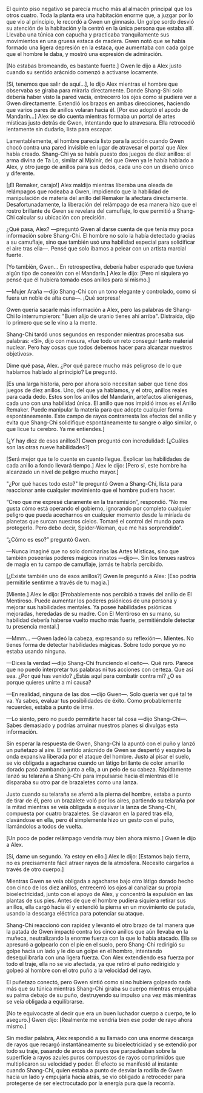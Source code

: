 
El quinto piso negativo se parecía mucho más al almacén principal que los otros cuatro. Toda la planta era una habitación enorme que, a juzgar por lo que vio al principio, le recordó a Gwen un gimnasio. Un golpe sordo desvió su atención de la habitación y la centró en la única persona que estaba allí. Llevaba una túnica con capucha y practicaba tranquilamente sus movimientos en una gruesa estaca de madera. Gwen notó que se había formado una ligera depresión en la estaca, que aumentaba con cada golpe que el hombre le daba, y mostró una expresión de admiración.

[No estabas bromeando, es bastante fuerte.] Gwen le dijo a Alex justo cuando su sentido arácnido comenzó a activarse locamente.

[Sí, tenemos que salir de aquí...], le dijo Alex mientras el hombre que observaba se giraba para mirarla directamente. Donde Shang-Shi solo debería haber visto la pared vacía, entrecerró los ojos como si pudiera ver a Gwen directamente. Extendió los brazos en ambas direcciones, haciendo que varios pares de anillos volaran hacia él. [Por eso adoptó el apodo de Mandarín...] Alex se dio cuenta mientras formaba un portal de artes místicas justo detrás de Gwen, intentando que lo atravesara. Ella retrocedió lentamente sin dudarlo, lista para escapar.

Lamentablemente, el hombre parecía listo para la acción cuando Gwen chocó contra una pared invisible en lugar de atravesar el portal que Alex había creado. Shang-Chi ya se había puesto dos juegos de diez anillos: el arma divina de Ta Lo, similar al Mjolnir, del que Gwen ya le había hablado a Alex, y otro juego de anillos para sus dedos, cada uno con un diseño único y diferente.

[¡El Remaker, carajo!] Alex maldijo mientras liberaba una oleada de relámpagos que rodeaba a Gwen, impidiendo que la habilidad de manipulación de materia del anillo del Remaker la afectara directamente. Desafortunadamente, la liberación del relámpago de esa manera hizo que el rostro brillante de Gwen se revelara del camuflaje, lo que permitió a Shang-Chi calcular su ubicación con precisión.

¿Qué pasa, Alex? —preguntó Gwen al darse cuenta de que tenía muy poca información sobre Shang-Chi. El hombre no solo la había detectado gracias a su camuflaje, sino que también usó una habilidad especial para solidificar el aire tras ella—. Pensé que solo íbamos a pelear con un artista marcial fuerte.

[Yo también, Gwen... En retrospectiva, debería haber esperado que tuviera algún tipo de conexión con el Mandarín.] Alex le dijo: [Pero ni siquiera yo pensé que él hubiera tomado esos anillos para sí mismo.]

—Mujer Araña —dijo Shang-Chi con un tono elegante y controlado, como si fuera un noble de alta cuna—. ¡Qué sorpresa!

Gwen quería sacarle más información a Alex, pero las palabras de Shang-Chi lo interrumpieron: "Buen alijo de uranio tienes ahí arriba". Distraída, dijo lo primero que se le vino a la mente.

Shang-Chi tardó unos segundos en responder mientras procesaba sus palabras: «Sí», dijo con mesura, «fue todo un reto conseguir tanto material nuclear. Pero hay cosas que todos debemos hacer para alcanzar nuestros objetivos».

Dime qué pasa, Alex. ¿Por qué parece mucho más peligroso de lo que habíamos hablado al principio? Le preguntó.

[Es una larga historia, pero por ahora solo necesitan saber que tiene dos juegos de diez anillos. Uno, del que ya hablamos, y el otro, anillos reales para cada dedo. Estos son los anillos del Mandarín, artefactos alienígenas, cada uno con una habilidad única. El anillo que nos impidió irnos es el Anillo Remaker. Puede manipular la materia para que adopte cualquier forma espontáneamente. Este campo de rayos contrarresta los efectos del anillo y evita que Shang-Chi solidifique espontáneamente tu sangre o algo similar, o que licue tu cerebro. Ya me entiendes.]

[¿Y hay diez de esos anillos?] Gwen preguntó con incredulidad: [¿Cuáles son las otras nueve habilidades?]

[Será mejor que te lo cuente en cuanto llegue. Explicar las habilidades de cada anillo a fondo llevará tiempo.] Alex le dijo: [Pero sí, este hombre ha alcanzado un nivel de peligro mucho mayor.]

"¿Por qué haces todo esto?" le preguntó Gwen a Shang-Chi, lista para reaccionar ante cualquier movimiento que el hombre pudiera hacer.

“Creo que me expresé claramente en la transmisión”, respondió. “No me gusta cómo está operando el gobierno, ignorando por completo cualquier peligro que pueda acecharnos en cualquier momento desde la miríada de planetas que surcan nuestros cielos. Tomaré el control del mundo para protegerlo. Pero debo decir, Spider-Woman, que me has sorprendido”.

“¿Cómo es eso?” preguntó Gwen.

—Nunca imaginé que no solo dominarías las Artes Místicas, sino que también poseerías poderes mágicos innatos —dijo—. Sin los tenues rastros de magia en tu campo de camuflaje, jamás te habría percibido.

[¿Existe también uno de esos anillos?] Gwen le preguntó a Alex: [Eso podría permitirle sentirme a través de tu magia.]

[Miente.] Alex le dijo: [Probablemente nos percibió a través del anillo de El Mentiroso. Puede aumentar los poderes psiónicos de una persona y mejorar sus habilidades mentales. Ya posee habilidades psiónicas mejoradas, heredadas de su madre. Con El Mentiroso en su mano, su habilidad debería haberse vuelto mucho más fuerte, permitiéndole detectar tu presencia mental.]

—Mmm... —Gwen ladeó la cabeza, expresando su reflexión—. Mientes. No tienes forma de detectar habilidades mágicas. Sobre todo porque yo no estaba usando ninguna.

—Dices la verdad —dijo Shang-Chi frunciendo el ceño—. Qué raro. Parece que no puedo interpretar tus palabras ni tus acciones con certeza. Que así sea. ¿Por qué has venido? ¿Estás aquí para combatir contra mí? ¿O es porque quieres unirte a mi causa?

—En realidad, ninguna de las dos —dijo Gwen—. Solo quería ver qué tal te va. Ya sabes, evaluar tus posibilidades de éxito. Como probablemente recuerdes, estaba a punto de irme.

—Lo siento, pero no puedo permitirte hacer tal cosa —dijo Shang-Chi—. Sabes demasiado y podrías arruinar nuestros planes si divulgas esta información.

Sin esperar la respuesta de Gwen, Shang-Chi la apuntó con el puño y lanzó un puñetazo al aire. El sentido arácnido de Gwen se despertó y esquivó la onda expansiva liberada por el ataque del hombre. Justo al pisar el suelo, se vio obligada a agacharse cuando un látigo brillante de color amarillo dorado pasó zumbando junto a ella, a un pelo de su cabeza. Rápidamente lanzó su telaraña a Shang-Chi para impulsarse hacia él mientras él le disparaba su otro par de brazaletes como una lanza.

Justo cuando su telaraña se aferró a la pierna del hombre, estaba a punto de tirar de él, pero un brazalete voló por los aires, partiendo su telaraña por la mitad mientras se veía obligada a esquivar la lanza de Shang-Chi, compuesta por cuatro brazaletes. Se clavaron en la pared tras ella, clavándose en ella, pero él simplemente hizo un gesto con el puño, llamándolos a todos de vuelta.

[Un poco de poder relámpago vendría muy bien ahora mismo.] Gwen le dijo a Alex.

[Sí, dame un segundo. Ya estoy en ello.] Alex le dijo: [Estamos bajo tierra, no es precisamente fácil atraer rayos de la atmósfera. Necesito cargarlos a través de otro cuerpo.]

Mientras Gwen se veía obligada a agacharse bajo otro látigo dorado hecho con cinco de los diez anillos, entrecerró los ojos al canalizar su propia bioelectricidad, junto con el apoyo de Alex, y concentró la expulsión en las plantas de sus pies. Antes de que el hombre pudiera siquiera retirar sus anillos, ella cargó hacia él y extendió la pierna en un movimiento de patada, usando la descarga eléctrica para potenciar su ataque.

Shang-Chi reaccionó con rapidez y levantó el otro brazo de tal manera que la patada de Gwen impactó contra los cinco anillos que aún llevaba en la muñeca, neutralizando la enorme fuerza con la que lo había atacado. Ella se apresuró a golpearlo con el pie en el suelo, pero Shang-Chi redirigió su golpe hacia un lado y le dio un golpe en el hombro, intentando desequilibrarla con una ligera fuerza. Con Alex extendiendo esa fuerza por todo el traje, ella no se vio afectada, ya que retiró el puño redirigido y golpeó al hombre con el otro puño a la velocidad del rayo.

El puñetazo conectó, pero Gwen sintió como si no hubiera golpeado nada más que su túnica mientras Shang-Chi giraba su cuerpo mientras empujaba su palma debajo de su puño, destruyendo su impulso una vez más mientras se veía obligada a equilibrarse.

[No te equivocaste al decir que era un buen luchador cuerpo a cuerpo, te lo aseguro.] Gwen dijo: [Realmente me vendría bien ese poder de rayo ahora mismo.]

Sin mediar palabra, Alex respondió a su llamado con una enorme descarga de rayos que recargó instantáneamente su bioelectricidad y se extendió por todo su traje, pasando de arcos de rayos que parpadeaban sobre la superficie a rayos azules puros compuestos de rayos comprimidos que multiplicaron su velocidad y poder. El efecto se manifestó al instante cuando Shang-Chi, quien estaba a punto de desviar la rodilla de Gwen hacia un lado y empujarla hacia atrás, se vio obligado a retroceder para protegerse de ser electrocutado por la energía pura que la recorría.